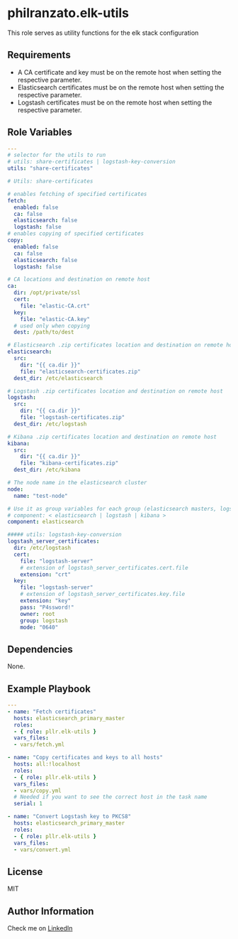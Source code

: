 philranzato.elk-utils
=========

This role serves as utility functions for the elk stack configuration

Requirements
------------

- A CA certificate and key must be on the remote host when setting the respective parameter.
- Elasticsearch certificates must be on the remote host when setting the respective parameter.
- Logstash certificates must be on the remote host when setting the respective parameter.

Role Variables
--------------


```yaml
---
# selector for the utils to run
# utils: share-certificates | logstash-key-conversion
utils: "share-certificates"

# Utils: share-certificates

# enables fetching of specified certificates
fetch:
  enabled: false
  ca: false
  elasticsearch: false
  logstash: false
# enables copying of specified certificates
copy: 
  enabled: false
  ca: false
  elasticsearch: false
  logstash: false

# CA locations and destination on remote host
ca:
  dir: /opt/private/ssl
  cert:
    file: "elastic-CA.crt"
  key:
    file: "elastic-CA.key"
  # used only when copying
  dest: /path/to/dest

# Elasticsearch .zip certificates location and destination on remote host 
elasticsearch:
  src:
    dir: "{{ ca.dir }}"
    file: "elasticsearch-certificates.zip"
  dest_dir: /etc/elasticsearch

# Logstash .zip certificates location and destination on remote host 
logstash:
  src:
    dir: "{{ ca.dir }}"
    file: "logstash-certificates.zip"
  dest_dir: /etc/logstash

# Kibana .zip certificates location and destination on remote host 
kibana:
  src:
    dir: "{{ ca.dir }}"
    file: "kibana-certificates.zip"
  dest_dir: /etc/kibana

# The node name in the elasticsearch cluster
node:
  name: "test-node"

# Use it as group variables for each group (elasticsearch masters, logstash instances and kibana instances)
# component: < elasticsearch | logstash | kibana >
component: elasticsearch

##### utils: logstash-key-conversion
logstash_server_certificates:
  dir: /etc/logstash
  cert:
    file: "logstash-server"
    # extension of logstash_server_certificates.cert.file
    extension: "crt"
  key:
    file: "logstash-server"
    # extension of logstash_server_certificates.key.file
    extension: "key"
    pass: "P4ssword!"
    owner: root
    group: logstash
    mode: "0640"
```

Dependencies
------------

None.

Example Playbook
----------------

```yaml
---
- name: "Fetch certificates"
  hosts: elasticsearch_primary_master
  roles:
  - { role: pllr.elk-utils }
  vars_files:
  - vars/fetch.yml

- name: "Copy certificates and keys to all hosts"
  hosts: all:!localhost
  roles:
  - { role: pllr.elk-utils }
  vars_files:
  - vars/copy.yml
  # Needed if you want to see the correct host in the task name
  serial: 1

- name: "Convert Logstash key to PKCS8"
  hosts: elasticsearch_primary_master
  roles:
  - { role: pllr.elk-utils }
  vars_files:
  - vars/convert.yml
```

License
-------

MIT

Author Information
------------------

Check me on [LinkedIn](www.linkedin.com/in/phil-ranzato-47b8bb194)
